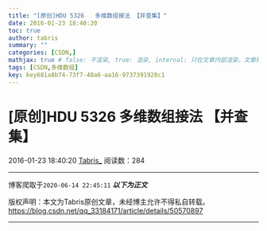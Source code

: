 ```yaml
---
title: "[原创]HDU 5326   多维数组接法 【并查集】"
date: 2016-01-23 18:40:20
toc: true
author: tabris
summary: ""
categories: [CSDN,]
mathjax: true # false: 不渲染, true: 渲染, internal: 只在文章内部渲染，文章列表中不渲染
tags: [CSDN,多维数组]
key: key681a8b74-73f7-48a6-aa16-9737391928c1
---
```


# [原创]HDU 5326   多维数组接法 【并查集】

2016-01-23 18:40:20  [Tabris_](https://me.csdn.net/qq_33184171) 阅读数：284

---

博客爬取于`2020-06-14 22:45:11`
***以下为正文***

版权声明：本文为Tabris原创文章，未经博主允许不得私自转载。
https://blog.csdn.net/qq_33184171/article/details/50570897

<!-- more -->

---


